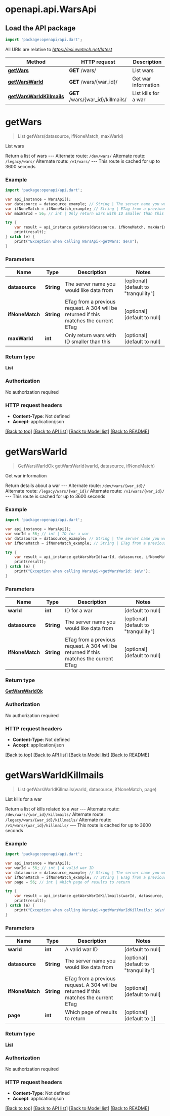 # openapi.api.WarsApi

## Load the API package
```dart
import 'package:openapi/api.dart';
```

All URIs are relative to *https://esi.evetech.net/latest*

Method | HTTP request | Description
------------- | ------------- | -------------
[**getWars**](WarsApi.md#getWars) | **GET** /wars/ | List wars
[**getWarsWarId**](WarsApi.md#getWarsWarId) | **GET** /wars/{war_id}/ | Get war information
[**getWarsWarIdKillmails**](WarsApi.md#getWarsWarIdKillmails) | **GET** /wars/{war_id}/killmails/ | List kills for a war


# **getWars**
> List<int> getWars(datasource, ifNoneMatch, maxWarId)

List wars

Return a list of wars  --- Alternate route: `/dev/wars/`  Alternate route: `/legacy/wars/`  Alternate route: `/v1/wars/`  --- This route is cached for up to 3600 seconds

### Example 
```dart
import 'package:openapi/api.dart';

var api_instance = WarsApi();
var datasource = datasource_example; // String | The server name you would like data from
var ifNoneMatch = ifNoneMatch_example; // String | ETag from a previous request. A 304 will be returned if this matches the current ETag
var maxWarId = 56; // int | Only return wars with ID smaller than this

try { 
    var result = api_instance.getWars(datasource, ifNoneMatch, maxWarId);
    print(result);
} catch (e) {
    print("Exception when calling WarsApi->getWars: $e\n");
}
```

### Parameters

Name | Type | Description  | Notes
------------- | ------------- | ------------- | -------------
 **datasource** | **String**| The server name you would like data from | [optional] [default to &quot;tranquility&quot;]
 **ifNoneMatch** | **String**| ETag from a previous request. A 304 will be returned if this matches the current ETag | [optional] [default to null]
 **maxWarId** | **int**| Only return wars with ID smaller than this | [optional] [default to null]

### Return type

**List<int>**

### Authorization

No authorization required

### HTTP request headers

 - **Content-Type**: Not defined
 - **Accept**: application/json

[[Back to top]](#) [[Back to API list]](../README.md#documentation-for-api-endpoints) [[Back to Model list]](../README.md#documentation-for-models) [[Back to README]](../README.md)

# **getWarsWarId**
> GetWarsWarIdOk getWarsWarId(warId, datasource, ifNoneMatch)

Get war information

Return details about a war  --- Alternate route: `/dev/wars/{war_id}/`  Alternate route: `/legacy/wars/{war_id}/`  Alternate route: `/v1/wars/{war_id}/`  --- This route is cached for up to 3600 seconds

### Example 
```dart
import 'package:openapi/api.dart';

var api_instance = WarsApi();
var warId = 56; // int | ID for a war
var datasource = datasource_example; // String | The server name you would like data from
var ifNoneMatch = ifNoneMatch_example; // String | ETag from a previous request. A 304 will be returned if this matches the current ETag

try { 
    var result = api_instance.getWarsWarId(warId, datasource, ifNoneMatch);
    print(result);
} catch (e) {
    print("Exception when calling WarsApi->getWarsWarId: $e\n");
}
```

### Parameters

Name | Type | Description  | Notes
------------- | ------------- | ------------- | -------------
 **warId** | **int**| ID for a war | [default to null]
 **datasource** | **String**| The server name you would like data from | [optional] [default to &quot;tranquility&quot;]
 **ifNoneMatch** | **String**| ETag from a previous request. A 304 will be returned if this matches the current ETag | [optional] [default to null]

### Return type

[**GetWarsWarIdOk**](GetWarsWarIdOk.md)

### Authorization

No authorization required

### HTTP request headers

 - **Content-Type**: Not defined
 - **Accept**: application/json

[[Back to top]](#) [[Back to API list]](../README.md#documentation-for-api-endpoints) [[Back to Model list]](../README.md#documentation-for-models) [[Back to README]](../README.md)

# **getWarsWarIdKillmails**
> List<GetWarsWarIdKillmails200Ok> getWarsWarIdKillmails(warId, datasource, ifNoneMatch, page)

List kills for a war

Return a list of kills related to a war  --- Alternate route: `/dev/wars/{war_id}/killmails/`  Alternate route: `/legacy/wars/{war_id}/killmails/`  Alternate route: `/v1/wars/{war_id}/killmails/`  --- This route is cached for up to 3600 seconds

### Example 
```dart
import 'package:openapi/api.dart';

var api_instance = WarsApi();
var warId = 56; // int | A valid war ID
var datasource = datasource_example; // String | The server name you would like data from
var ifNoneMatch = ifNoneMatch_example; // String | ETag from a previous request. A 304 will be returned if this matches the current ETag
var page = 56; // int | Which page of results to return

try { 
    var result = api_instance.getWarsWarIdKillmails(warId, datasource, ifNoneMatch, page);
    print(result);
} catch (e) {
    print("Exception when calling WarsApi->getWarsWarIdKillmails: $e\n");
}
```

### Parameters

Name | Type | Description  | Notes
------------- | ------------- | ------------- | -------------
 **warId** | **int**| A valid war ID | [default to null]
 **datasource** | **String**| The server name you would like data from | [optional] [default to &quot;tranquility&quot;]
 **ifNoneMatch** | **String**| ETag from a previous request. A 304 will be returned if this matches the current ETag | [optional] [default to null]
 **page** | **int**| Which page of results to return | [optional] [default to 1]

### Return type

[**List<GetWarsWarIdKillmails200Ok>**](GetWarsWarIdKillmails200Ok.md)

### Authorization

No authorization required

### HTTP request headers

 - **Content-Type**: Not defined
 - **Accept**: application/json

[[Back to top]](#) [[Back to API list]](../README.md#documentation-for-api-endpoints) [[Back to Model list]](../README.md#documentation-for-models) [[Back to README]](../README.md)

